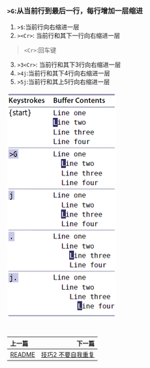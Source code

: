 

### `>G`:从当前行到最后一行，每行增加一层缩进

1. `>$`:当前行向右缩进一层
2. `><Cr>`: 当前行和其下一行向右缩进一层
> `<Cr>`:回车键
3. `>3<Cr>`: 当前行和其下3行向右缩进一层
4. `>4j`:当前行和其下4行向右缩进一层
5. `>5j`:当前行和其上5行向右缩进一层





![tip1](../images/tip1.png)

<div></div>



<br>  

|上一篇|下一篇|
|:---|---:|
|[README](../README.md)  |[技巧2 不要自我重复](tip2.md)|
